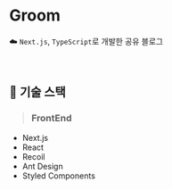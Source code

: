 # Groom
☁️ `Next.js`, `TypeScript`로 개발한 공유 블로그

</br>

## 🐾 기술 스택

> ### FrontEnd
* Next.js
* React
* Recoil
* Ant Design
* Styled Components
